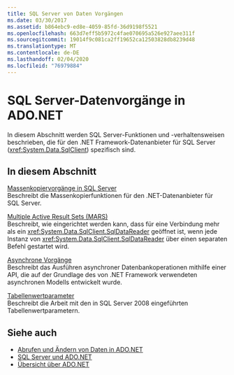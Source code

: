 ```yaml
---
title: SQL Server von Daten Vorgängen
ms.date: 03/30/2017
ms.assetid: b864ebc9-ed8e-4059-85fd-36d9198f5521
ms.openlocfilehash: 663d7eff5b5972c4fae070695a526e927aee311f
ms.sourcegitcommit: 19014f9c081ca2ff19652ca12503828db8239d48
ms.translationtype: MT
ms.contentlocale: de-DE
ms.lasthandoff: 02/04/2020
ms.locfileid: "76979884"
---
```

# <a name="sql-server-data-operations-in-adonet"></a>SQL Server-Datenvorgänge in ADO.NET
In diesem Abschnitt werden SQL Server-Funktionen und -verhaltensweisen beschrieben, die für den .NET Framework-Datenanbieter für SQL Server (<xref:System.Data.SqlClient>) spezifisch sind.  
  
## <a name="in-this-section"></a>In diesem Abschnitt  
 [Massenkopiervorgänge in SQL Server](bulk-copy-operations-in-sql-server.md)  
 Beschreibt die Massenkopierfunktionen für den .NET-Datenanbieter für SQL Server.  
  
 [Multiple Active Result Sets (MARS)](multiple-active-result-sets-mars.md)  
 Beschreibt, wie eingerichtet werden kann, dass für eine Verbindung mehr als ein <xref:System.Data.SqlClient.SqlDataReader> geöffnet ist, wenn jede Instanz von <xref:System.Data.SqlClient.SqlDataReader> über einen separaten Befehl gestartet wird.  
  
 [Asynchrone Vorgänge](asynchronous-operations.md)  
 Beschreibt das Ausführen asynchroner Datenbankoperationen mithilfe einer API, die auf der Grundlage des von .NET Framework verwendeten asynchronen Modells entwickelt wurde.  
  
 [Tabellenwertparameter](table-valued-parameters.md)  
 Beschreibt die Arbeit mit den in SQL Server 2008 eingeführten Tabellenwertparametern.  
  
## <a name="see-also"></a>Siehe auch

- [Abrufen und Ändern von Daten in ADO.NET](../retrieving-and-modifying-data.md)
- [SQL Server und ADO.NET](index.md)
- [Übersicht über ADO.NET](../ado-net-overview.md)
